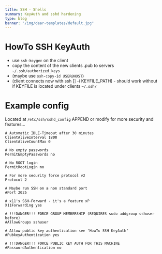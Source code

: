 ```yaml
---
title: SSH - Shells
summary: KeyAuth and sshd hardening
type: blog
banner: "/img/dear-templates/default.jpg"
---
```


# HowTo SSH KeyAuth #
* use `ssh-keygen` on the client
* copy the content of the new clients .pub to servers `~/.ssh/authorized_keys`
* (maybe use `ssh-copy-id USER@HOST`)
* (client connects now with ssh [] -i KEYFILE_PATH) - should work without if KEYFILE is located under clients `~/.ssh/`

# Example config #
Located at `/etc/ssh/sshd_config`
APPEND or modify for more security and features...
```
# Automatic IDLE-Timeout after 30 minutes
ClientAliveInterval 1800
ClientAliveCountMax 0

# No empty passwords
PermitEmptyPasswords no

# No ROOT login
PermitRootLogin no

# For more security force protocol v2
Protocol 2

# Maybe run SSH on a non standard port
#Port 2025

# x11's SSH-Forward - it's a feature xP
X11Forwarding yes

# !!!DANGER!!! FORCE GROUP MEMBERSHIP (REQUIRES sudo addgroup sshuser before)
#AllowGroups sshuser

# Allow public key authentication see 'HowTo SSH KeyAuth'
#PubkeyAuthentication yes

# !!!DANGER!!! FORCE PUBLIC KEY AUTH FOR THIS MACHINE
#PasswordAuthentication no
```
